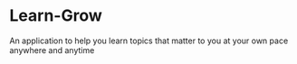 # Learn-Grow
An application to help you learn topics that matter to you at your own pace anywhere and anytime
